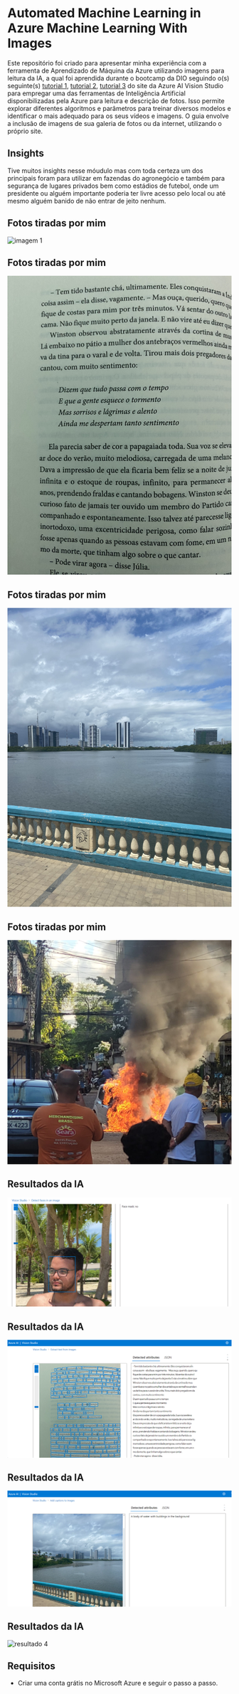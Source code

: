 # Automated Machine Learning in Azure Machine Learning With Images

Este repositório foi criado para apresentar minha experiência com a ferramenta de Aprendizado de Máquina da Azure utilizando imagens para leitura da IA, a qual foi aprendida durante o bootcamp da DIO seguindo o(s) seguinte(s) [tutorial 1](https://microsoftlearning.github.io/mslearn-ai-fundamentals/Instructions/Labs/04-face.html), [tutorial 2](https://microsoftlearning.github.io/mslearn-ai-fundamentals/Instructions/Labs/05-ocr.html), [tutorial 3](https://microsoftlearning.github.io/mslearn-ai-fundamentals/Instructions/Labs/03-image-analysis.html) do site da Azure AI Vision Studio para empregar uma das ferramentas de Inteligência Artificial disponibilizadas pela Azure para leitura e descrição de fotos. Isso permite explorar diferentes algoritmos e parâmetros para treinar diversos modelos e identificar o mais adequado para os seus vídeos e imagens. O guia envolve a inclusão de imagens de sua galeria de fotos ou da internet, utilizando o próprio site.

## Insights

Tive muitos insights nesse móudulo mas com toda certeza um dos principais foram para utilizar em fazendas do agronegócio e também para segurança de lugares privados bem como estádios de futebol, onde um presidente ou alguém importante poderia ter livre acesso pelo local ou até mesmo alguém banido de não entrar de jeito nenhum.

## Fotos tiradas por mim

![imagem 1](inputs/in666.PNG)

## Fotos tiradas por mim

![imagem 2](inputs/in777.jpeg)

## Fotos tiradas por mim

![imagem 3](inputs/in555.jpeg)

## Fotos tiradas por mim

![imagem 4](inputs/in222.jpg)

## Resultados da IA

![resultado 1](outputs/face1.png)

## Resultados da IA

![resultado 2](outputs/text1.png)

## Resultados da IA

![resultado 3](outputs/img1.png)

## Resultados da IA

![resultado 4](outputs/in222.jpg)

## Requisitos

- Criar uma conta grátis no Microsoft Azure e seguir o passo a passo.
